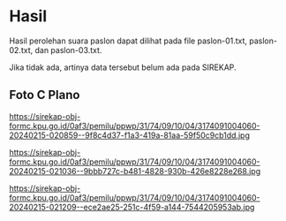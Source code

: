 # Hasil

Hasil perolehan suara paslon dapat dilihat pada file paslon-01.txt, paslon-02.txt, dan paslon-03.txt.

Jika tidak ada, artinya data tersebut belum ada pada SIREKAP.

## Foto C Plano

https://sirekap-obj-formc.kpu.go.id/0af3/pemilu/ppwp/31/74/09/10/04/3174091004060-20240215-020859--9f8c4d37-f1a3-419a-81aa-59f50c9cb1dd.jpg

https://sirekap-obj-formc.kpu.go.id/0af3/pemilu/ppwp/31/74/09/10/04/3174091004060-20240215-021036--9bbb727c-b481-4828-930b-426e8228e268.jpg

https://sirekap-obj-formc.kpu.go.id/0af3/pemilu/ppwp/31/74/09/10/04/3174091004060-20240215-021209--ece2ae25-251c-4f59-a144-7544205953ab.jpg
